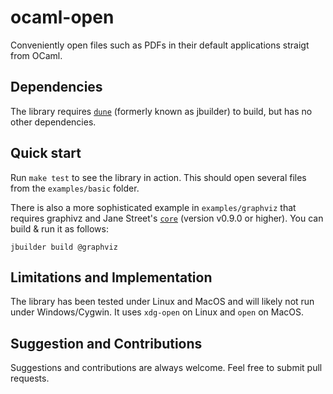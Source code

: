 # ocaml-open
Conveniently open files such as PDFs in their default applications straigt from OCaml.

## Dependencies
The library requires [`dune`](https://github.com/ocaml/dune) (formerly known as jbuilder) to build, but has no other dependencies.

## Quick start
Run `make test` to see the library in action. This should open several files from the `examples/basic` folder.

There is also a more sophisticated example in `examples/graphviz` that requires graphivz and Jane Street's [`core`](https://opensource.janestreet.com/core/) (version v0.9.0 or higher). You can build & run it as follows:
```
jbuilder build @graphviz
```

## Limitations and Implementation
The library has been tested under Linux and MacOS and will likely not run under Windows/Cygwin. It uses `xdg-open` on Linux and `open` on MacOS.

## Suggestion and Contributions
Suggestions and contributions are always welcome. Feel free to submit pull requests.
